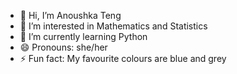 - 👋 Hi, I’m Anoushka Teng
- 👀 I’m interested in Mathematics and Statistics
- 🌱 I’m currently learning Python
- 😄 Pronouns: she/her
- ⚡ Fun fact: My favourite colours are blue and grey

<!---
anoushka-teng/anoushka-teng is a ✨ special ✨ repository because its `README.md` (this file) appears on your GitHub profile.
You can click the Preview link to take a look at your changes.
--->
